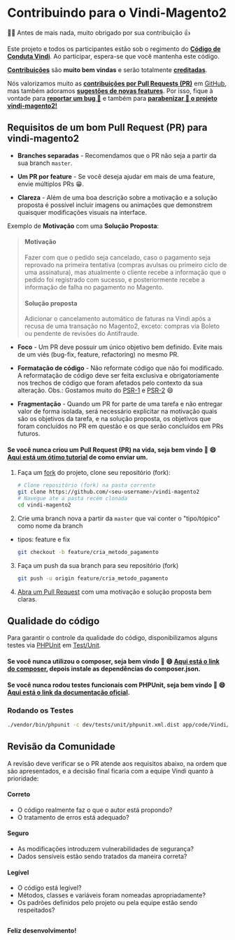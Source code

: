 # Contribuindo para o Vindi-Magento2

:clap::grin: Antes de mais nada, muito obrigado por sua contribuição  :thumbsup:

Este projeto e todos os participantes estão sob o regimento do [**Código de Conduta Vindi**](CODE_OF_CONDUCT.md). Ao participar, espera-se que você mantenha este código.

[**Contribuições**](https://github.com/vindi/vindi-magento2/projects) são **muito bem vindas** e serão totalmente [**creditadas**](https://github.com/vindi/vindi-magento2/graphs/contributors).

Nós valorizamos muito as [**contribuições por Pull Requests (PR)**](https://github.com/vindi/vindi-magento2/pulls) em [GitHub](https://github.com/vindi/vindi-magento2), mas também adoramos [**sugestões de novas features**](https://github.com/vindi/vindi-magento2/issues/new/choose). Por isso, fique à vontade para [**reportar um bug :rotating_light:**](https://github.com/vindi/vindi-magento2/issues/new/choose) e também para [**parabenizar :tada: o projeto vindi-magento2!**](https://github.com/vindi/vindi-magento2/issues/new/choose)

## Requisitos de um bom Pull Request (PR) para vindi-magento2

- **Branches separadas** - Recomendamos que o PR não seja a partir da sua branch `master`.

- **Um PR por feature** - Se você deseja ajudar em mais de uma feature, envie múltiplos PRs :grin:.

- **Clareza** - Além de uma boa descrição sobre a motivação e a solução proposta é possível incluir imagens ou animações que demonstrem quaisquer modificações visuais na interface. 

Exemplo de **Motivação** com uma **Solução Proposta**:
> #### Motivação
> Fazer com que o pedido seja cancelado, caso o pagamento seja reprovado na primeira tentativa (compras avulsas ou primeiro ciclo de uma assinatura), mas atualmente o cliente recebe a informação que o pedido foi registrado com sucesso, e posteriormente recebe a informação de falha no pagamento no Magento.
> #### Solução proposta
> Adicionar o cancelamento automático de faturas na Vindi após a recusa de uma transação no Magento2, exceto: compras via Boleto ou pendente de revisões do Antifraude.

- **Foco** - Um PR deve possuir um único objetivo bem definido. Evite mais de um viés (bug-fix, feature, refactoring) no mesmo PR.

- **Formatação de código** - Não reformate código que não foi modificado. A reformatação de código deve ser feita exclusiva e obrigatoriamente nos trechos de código que foram afetados pelo contexto da sua alteração.
Obs.: Gostamos muito do [PSR-1](https://www.php-fig.org/psr/psr-1/) e [PSR-2](https://www.php-fig.org/psr/psr-2/) :smile:

- **Fragmentação** - Quando um PR for parte de uma tarefa e não entregar valor de forma isolada, será necessário explicitar na motivação quais são os objetivos da tarefa, e na solução proposta, os objetivos que foram concluídos no PR em questão e os que serão concluídos em PRs futuros.

#### Se você nunca criou um Pull Request (PR) na vida, seja bem vindo :tada: :smile: [Aqui está um ótimo tutorial](https://egghead.io/series/how-to-contribute-to-an-open-source-project-on-github) de como enviar um.

1. Faça um [fork](http://help.github.com/fork-a-repo/) do projeto, clone seu repositório (fork):

   ```bash
   # Clone repositório (fork) na pasta corrente
   git clone https://github.com/<seu-username>/vindi-magento2
   # Navegue ate a pasta recém clonada
   cd vindi-magento2
   ```

2. Crie uma branch nova a partir da `master` que vai conter o "tipo/tópico" como nome da branch
- tipos: feature e fix

   ```bash
   git checkout -b feature/cria_metodo_pagamento
   ```

3. Faça um push da sua branch para seu repositório (fork) 

   ```bash
   git push -u origin feature/cria_metodo_pagamento
   ```

4. [Abra um Pull Request](https://help.github.com/articles/using-pull-requests/) com uma motivação e solução proposta bem claras.

## Qualidade do código

Para garantir o controle da qualidade do código, disponibilizamos alguns testes via [PHPUnit](https://phpunit.de/) em [Test/Unit](https://github.com/vindi/vindi-magento2/tree/master/Test/Unit).
 
#### Se você nunca utilizou o composer, seja bem vindo :tada: :smile: [Aqui está o link do composer](https://getcomposer.org/download/), depois instale as dependências do composer.json.

#### Se você nunca rodou testes funcionais com PHPUnit, seja bem vindo :tada: :smile: [Aqui está o link da documentação oficial](https://phpunit.readthedocs.io/pt_BR/latest).
 
### Rodando os Testes

``` bash
./vendor/bin/phpunit -c dev/tests/unit/phpunit.xml.dist app/code/Vindi/Payment
```

## Revisão da Comunidade

A revisão deve verificar se o PR atende aos requisitos abaixo, na ordem que são apresentados, e a decisão final ficaria com a 
equipe Vindi quanto à prioridade:

#### Correto

- O código realmente faz o que o autor está propondo?
- O tratamento de erros está adequado?

#### Seguro

- As modificações introduzem vulnerabilidades de segurança?
- Dados sensíveis estão sendo tratados da maneira correta?

#### Legível

- O código está legível?
- Métodos, classes e variáveis foram nomeadas apropriadamente?
- Os padrões definidos pelo projeto ou pela equipe estão sendo respeitados?

## 
**Feliz desenvolvimento!**
